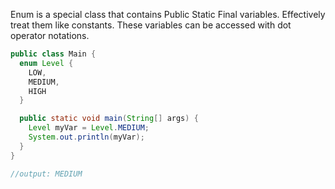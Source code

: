 
Enum is a special class that contains Public Static Final variables. Effectively treat them like constants. These variables can be accessed with dot operator notations.

```java
public class Main {
  enum Level {
    LOW,
    MEDIUM,
    HIGH
  }

  public static void main(String[] args) {
    Level myVar = Level.MEDIUM; 
    System.out.println(myVar);
  }
}

//output: MEDIUM

```
